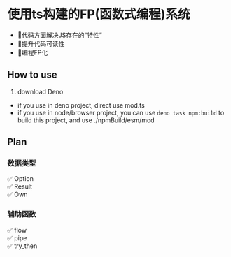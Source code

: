 # 使用ts构建的FP(函数式编程)系统
+ 🚀代码方面解决JS存在的“特性”
+ 🚀提升代码可读性
+ 🚀编程FP化

## How to use
1. download Deno
+  if you use in deno project, direct use mod.ts
+ if you use in node/browser project, you can use `deno task npm:build` to build this project, and use ./npmBuild/esm/mod


## Plan

### 数据类型
  ✅ Option  
  ✅ Result  
  ✅ Own

### 辅助函数
  ✅  flow  
  ✅  pipe  
  ✅  try_then

